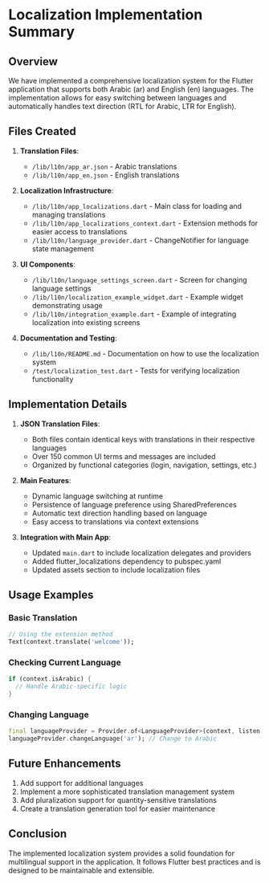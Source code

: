 # Localization Implementation Summary

## Overview

We have implemented a comprehensive localization system for the Flutter application that supports both Arabic (ar) and English (en) languages. The implementation allows for easy switching between languages and automatically handles text direction (RTL for Arabic, LTR for English).

## Files Created

1. **Translation Files**:
   - `/lib/l10n/app_ar.json` - Arabic translations
   - `/lib/l10n/app_en.json` - English translations

2. **Localization Infrastructure**:
   - `/lib/l10n/app_localizations.dart` - Main class for loading and managing translations
   - `/lib/l10n/app_localizations_context.dart` - Extension methods for easier access to translations
   - `/lib/l10n/language_provider.dart` - ChangeNotifier for language state management

3. **UI Components**:
   - `/lib/l10n/language_settings_screen.dart` - Screen for changing language settings
   - `/lib/l10n/localization_example_widget.dart` - Example widget demonstrating usage
   - `/lib/l10n/integration_example.dart` - Example of integrating localization into existing screens

4. **Documentation and Testing**:
   - `/lib/l10n/README.md` - Documentation on how to use the localization system
   - `/test/localization_test.dart` - Tests for verifying localization functionality

## Implementation Details

1. **JSON Translation Files**:
   - Both files contain identical keys with translations in their respective languages
   - Over 150 common UI terms and messages are included
   - Organized by functional categories (login, navigation, settings, etc.)

2. **Main Features**:
   - Dynamic language switching at runtime
   - Persistence of language preference using SharedPreferences
   - Automatic text direction handling based on language
   - Easy access to translations via context extensions

3. **Integration with Main App**:
   - Updated `main.dart` to include localization delegates and providers
   - Added flutter_localizations dependency to pubspec.yaml
   - Updated assets section to include localization files

## Usage Examples

### Basic Translation
```dart
// Using the extension method
Text(context.translate('welcome'));
```

### Checking Current Language
```dart
if (context.isArabic) {
  // Handle Arabic-specific logic
}
```

### Changing Language
```dart
final languageProvider = Provider.of<LanguageProvider>(context, listen: false);
languageProvider.changeLanguage('ar'); // Change to Arabic
```

## Future Enhancements

1. Add support for additional languages
2. Implement a more sophisticated translation management system
3. Add pluralization support for quantity-sensitive translations
4. Create a translation generation tool for easier maintenance

## Conclusion

The implemented localization system provides a solid foundation for multilingual support in the application. It follows Flutter best practices and is designed to be maintainable and extensible.